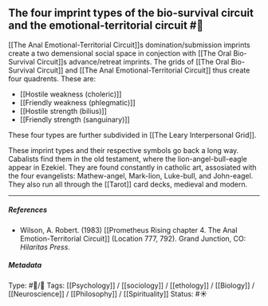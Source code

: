 ## The four imprint types of the bio-survival circuit and the emotional-territorial circuit  #🧠 

[[The Anal Emotional-Territorial Circuit]]s domination/submission imprints create a two demensional social space in conjection with [[The Oral Bio-Survival Circuit]]s advance/retreat imprints. The grids of [[The Oral Bio-Survival Circuit]] and [[The Anal Emotional-Territorial Circuit]] thus create four quadrents. These are: 

- [[Hostile weakness (choleric)]]
- [[Friendly weakness (phlegmatic)]]
- [[Hostile strength (bilius)]]
- [[Friendly strength (sanguinary)]]

These four types are further subdivided in [[The Leary Interpersonal Grid]].

These imprint types and their respective symbols go back a long way. Cabalists find them in the old testament, where the lion-angel-bull-eagle appear in Ezekiel. They are found constantly in catholic art, assosiated with the four evangelists: Mathew-angel, Mark-lion, Luke-bull, and John-eagel. They also run all through the [[Tarot]] card decks, medieval and modern. 

___

##### References

- Wilson, A. Robert. (1983) [[Prometheus Rising chapter 4. The Anal Emotion-Territorial Circuit]] (Location 777, 792). Grand Junction, CO: _Hilaritas Press_.

##### Metadata

Type: #🔵/🔵 
Tags: [[Psychology]] / [[sociology]] / [[ethology]] / [[Biology]] / [[Neuroscience]] / [[Philosophy]] / [[Spirituality]] 
Status: #☀️ 